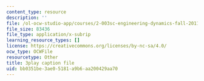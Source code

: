 ```yaml
---
content_type: resource
description: ''
file: /ol-ocw-studio-app/courses/2-003sc-engineering-dynamics-fall-2011/bb0351be3ae05181a9b6aa200429aa70_OxcCPTc_bXw.vtt
file_size: 83436
file_type: application/x-subrip
learning_resource_types: []
license: https://creativecommons.org/licenses/by-nc-sa/4.0/
ocw_type: OCWFile
resourcetype: Other
title: 3play caption file
uid: bb0351be-3ae0-5181-a9b6-aa200429aa70
---
```


